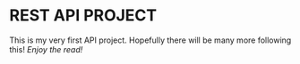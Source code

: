# REST API PROJECT

This is my very first API project. Hopefully there will be many more following this! *Enjoy the read!*